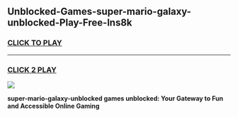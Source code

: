 
## Unblocked-Games-super-mario-galaxy-unblocked-Play-Free-lns8k
<h3>
<a href="https://premium76.site?title=super-mario-galaxy-unblocked&ref=12A">CLICK TO PLAY</a></h3>
<hr>

<h3>
<a href="https://premium76.site?title=super-mario-galaxy-unblocked&ref=12A">CLICK 2 PLAY</a>
  
</h3>

<a href="https://premium76.site?title=super-mario-galaxy-unblocked&ref=12A"><img src="https://clearcache.store/games.png"></a>


**super-mario-galaxy-unblocked games unblocked: Your Gateway to Fun and Accessible Online Gaming**

